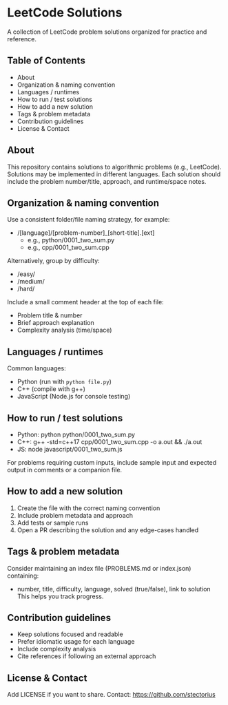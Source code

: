 # LeetCode Solutions

A collection of LeetCode problem solutions organized for practice and reference.

## Table of Contents
- About
- Organization & naming convention
- Languages / runtimes
- How to run / test solutions
- How to add a new solution
- Tags & problem metadata
- Contribution guidelines
- License & Contact

## About
This repository contains solutions to algorithmic problems (e.g., LeetCode). Solutions may be implemented in different languages. Each solution should include the problem number/title, approach, and runtime/space notes.

## Organization & naming convention
Use a consistent folder/file naming strategy, for example:
- /[language]/[problem-number]_[short-title].[ext]
  - e.g., python/0001_two_sum.py
  - e.g., cpp/0001_two_sum.cpp

Alternatively, group by difficulty:
- /easy/
- /medium/
- /hard/

Include a small comment header at the top of each file:
- Problem title & number
- Brief approach explanation
- Complexity analysis (time/space)

## Languages / runtimes
Common languages:
- Python (run with `python file.py`)
- C++ (compile with g++)
- JavaScript (Node.js for console testing)

## How to run / test solutions
- Python: python python/0001_two_sum.py
- C++: g++ -std=c++17 cpp/0001_two_sum.cpp -o a.out && ./a.out
- JS: node javascript/0001_two_sum.js

For problems requiring custom inputs, include sample input and expected output in comments or a companion file.

## How to add a new solution
1. Create the file with the correct naming convention
2. Include problem metadata and approach
3. Add tests or sample runs
4. Open a PR describing the solution and any edge-cases handled

## Tags & problem metadata
Consider maintaining an index file (PROBLEMS.md or index.json) containing:
- number, title, difficulty, language, solved (true/false), link to solution
This helps you track progress.

## Contribution guidelines
- Keep solutions focused and readable
- Prefer idiomatic usage for each language
- Include complexity analysis
- Cite references if following an external approach

## License & Contact
Add LICENSE if you want to share. Contact: https://github.com/stectorius
